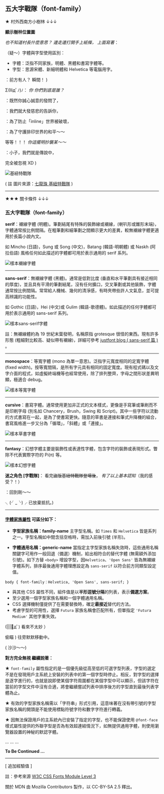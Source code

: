 ## 五大字戰隊（font-family）

★ 村外西南方小樹林 ↓↓↓

**顯示樹林位置圖**

*也不知道村長什麼意思？
邊走邊打開手上紙條，
上面寫著*：

（疑～）字體與字型使用區別：

- 字體：泛指不同家族，明體、黑體和書寫字體等。
- 字型：思源宋體、新細明體和 Helvetica 等電腦用字。

：前方有人？
瞬間！ )


Σ(lliдﾟﾉ)ﾉ：
*你 你們到底是誰？*

：既然你誠心誠意的發問了，

：我們就大發慈悲的告訴你，

：為了防止「inline」世界被破壞，

：為了守護排印世界的和平～～

等等！！！
*你這擺明抄襲某～～*

：小子，我們就是傳說中，

完全被忽視 XD )

![基紐特戰隊](https://www.itsfun.com.tw/images/eb/42/nBnauUTMmhTZlFzM2cjNlVDN3UTMwQ3Lt92Yuc2cthWcuw2cz5SMw9yL6MHc0RHa.jpg)

( 註 圖片來源：[七龍珠 基紐特戰隊](https://zh.wikipedia.org/wiki/%E4%B8%83%E9%BE%8D%E7%8F%A0_(%E5%8B%95%E7%95%AB)) )

---

★★★ 關卡條件 ↓↓↓

### 五大字戰隊（font-family）

**serif**：襯線字體 (明體)。筆劃結尾有特殊的裝飾線或襯線，(喇叭形或錐形末端)，字體通常按比例間隔。在粗筆劃和細筆劃之間顯示更大的差異，較無襯線字體更適用於長篇小說內文。

如 Mincho (日語)，Sung 或 Song (中文)，Batang (韓語-明朝體) 或 Naskh (阿拉伯語) 風格任何如此描述的字體都可用於表示通用的 serif 系列。

![樣本襯線字體](https://drafts.csswg.org/css-fonts-3/serifexamples.png)

---

**sans-serif**：無襯線字體 (黑體)。通常是低對比度 (垂直和水平筆劃具有接近相同的厚度)，並且具有平滑的筆劃結尾，沒有任何擴口，交叉筆劃或其他裝飾，字體通常按比例間隔。常常給人機械、幾何的清淨感，有時夾帶些許人文氣息，並可提高辨識的功能性。

如 Gothic (日語)，Hei (中文)或 Gulim (韓語-歌德體)。如此描述的任何字體都可用於表示通用的 sans-serif 系列。

![樣本sans-serif字體](https://drafts.csswg.org/css-fonts-3/sansserifexamples.png)

註：無襯線體約為 19 世紀末葉發明，名稱原指 grotesque 很怪的東西。現有許多形態 (粗細對比較高、疑似帶有襯線)，詳細可參考 [justfont blog ( sans-serif 篇 ) ](https://blog.justfont.com/2014/06/google-fonts-2/#more-5861)。

---

**monospace**：等寬字體 (mono 為單一意思)。泛指字元寬度相同的定寬字體 (fixed width)。按等寬間隔，是所有字元具有相同的固定寬度。現有程式碼以及文字介面的程式，如虛擬終端機等也經常使用，除了排列整齊，字母之間形狀差異明顯，極適合 debug。

![樣本等寬字體](https://drafts.csswg.org/css-fonts-3/monospaceexamples.png)

---

**cursive**：書寫字體。通常使用更加非正式的文本樣式，更像是手寫筆或筆刷而不是印刷字母 (別名如 Chancery，Brush，Swing 和 Script)。其中一些字符以流動的方式書寫在一起，是為了使書寫更快。隨意的草書是連接和筆式升降機的組合，書寫風格進一步又分為「循環」，「斜體」或「連接」。

![樣本草書字體](https://i.imgur.com/oOa8iLJ.png)

---

**fantasy**：幻想字體主要是裝飾性或表達性字體，包含字符的裝飾或表現形式。瞥除不代表實際字符的 Pi(π) 等。

![樣本幻想字體](https://drafts.csswg.org/css-fonts-3/fantasyexamples.png)

**迷之角色 [字戰隊]**：
看完~~盜版基紐特戰隊登場後~~，
*有了以上基本認知*（我的感受？！）

：回到剛～～

╮(╯_╰)╭ 
已放棄抵抗。)

---

#### [字體家族屬性](https://drafts.csswg.org/css-fonts-3/#font-family-prop) 可區分如下：

- **字型家族名稱：family-name**
主字型名稱。如 `Times` 和 `Helvetica` 皆是系列之一。字型名稱如中間含括空格時，需加入前後引號 (半形)。

- **字體通用名稱：generic-name**
當指定主字型家族名稱失效時，這些通用名稱關鍵字可用作一般回退（備選）機制，給出相符合的替代字體 (無需額外添加引號)。如下方替 `<body>` 增設字型，因`Helvetica`、``'Open Sans'`` 皆為無襯線字體系列，排序最後通用字體理應設定為 `sans-serif` 以符合前方同類型設定值。

```css=
body { font-family：Helvetica, 'Open Sans', sans-serif; }
```

- 與其他 CSS 屬性不同，組件值是以**半形逗號分隔**的列表，表示**備選方案**。
- 至少選用一個字型家族名稱和一個字體通用名稱。
- CSS 選擇機制僅提供了在需要替換時，確定**最接近**替代的方法。
- 考慮字型的可用性，選擇 `Futura` 家族名稱會匹配所有，但單指定 ``'Futura Medium'`` 其他字重失效。

(|||ﾟдﾟ) 
看來不太妙 ）

偷瞄 )
往旁默默移動中。

( 沙沙～～)

**對方完全無視
繼續說著：**

★ `font-family` 屬性指定的是一個優先級從高至低的可選字型列表，字型的選定不是在發現用戶主系統上安裝的列表中的第一個字型時停止。相反，對字型的選擇是逐字進行的，也就是說即使某個字符周圍都在某個字型中可以顯示，但該字符在當前的字型文件中沒有合適，將會繼續嘗試列表中排序後方的字型直到最後列表字體為止。

★ 有效的字型家族名稱需以「字符串」形式引用，這意味著在沒有帶引號的字型家族名稱的開頭是不能使用標點符號字符和數字字符進行轉義。

★ 因無法保證用戶的主系統內已安裝了指定的字型，也不能保證使用 `@font-face` 樣式屬性提供的外聯字型是否為有效超連結情況下，如無提供通用字體，則使用瀏覽器設置的神秘的默認字體。

...
...
...

**To Be Continued ...**

---
[ 追加經驗值 ]

註：參考來源 [W3C CSS Fonts Module Level 3](https://drafts.csswg.org/css-fonts-3/#font-family-prop)

關於 MDN 由 Mozilla Contributors 製作，以 CC-BY-SA 2.5 釋出。
